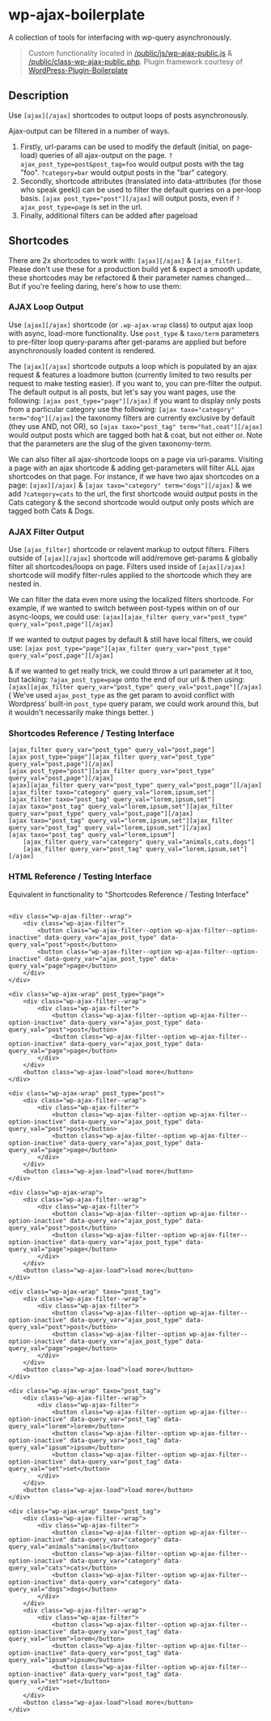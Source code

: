 # wp-ajax-boilerplate

A collection of tools for interfacing with wp-query asynchronously.

> Custom functionality located in [/public/js/wp-ajax-public.js](https://github.com/kanopi/wp-ajax-boilerplate/blob/master/public/js/wp-ajax-public.js) & [/public/class-wp-ajax-public.php](https://github.com/kanopi/wp-ajax-boilerplate/blob/master/public/class-wp-ajax-public.php). Plugin framework courtesy of [WordPress-Plugin-Boilerplate](https://github.com/devinvinson/WordPress-Plugin-Boilerplate/)

## Description

Use `[ajax][/ajax]` shortcodes to output loops of posts asynchronously.

Ajax-output can be filtered in a number of ways.
1. Firstly, url-params can be used to modify the default (initial, on page-load) queries of all ajax-output on the page.
   `?ajax_post_type=post&post_tag=foo` would output posts with the tag "foo".
   `?category=bar` would output posts in the "bar" category.
1. Secondly, shortcode attributes (translated into data-attributes (for those who speak geek)) can be used to filter the default queries on a per-loop basis.
   `[ajax post_type="post"][/ajax]` will output posts, even if `?ajax_post_type=page` is set in the url.
1. Finally, additional filters can be added after pageload


## Shortcodes

There are 2x shortcodes to work with: `[ajax][/ajax]` & `[ajax_filter]`. Please don't use these for a production build yet & expect a smooth update, these shortcodes may be refactored & their parameter names changed... But if you're feeling daring, here's how to use them:  

### AJAX Loop Output
Use `[ajax][/ajax]` shortcode (or `.wp-ajax-wrap` class) to output ajax loop with async, load-more functionality. Use `post_type` & `taxo/term` parameters to pre-filter loop query-params after get-params are applied but before asynchronously loaded content is rendered.

The `[ajax][/ajax]` shortcode outputs a loop which is populated by an ajax request & features a loadmore button (currently limited to two results per request to make testing easier). If you want to, you can pre-filter the output. The default output is all posts, but let's say you want pages, use the following: `[ajax post_type="page"][/ajax]` if you want to display only posts from a particular category use the following: `[ajax taxo="category" term="dog"][/ajax]` the taxonomy filters are currently exclusive by default (they use AND, not OR), so `[ajax taxo="post_tag" term="hat,coat"][/ajax]` would output posts which are tagged both hat & coat, but not either or. Note that the parameters are the slug of the given taxonomy-term.

We can also filter all ajax-shortcode loops on a page via url-params. Visiting a page with an ajax shortcode & adding get-parameters will filter ALL ajax shortcodes on that page. For instance, if we have two ajax shortcodes on a page: `[ajax][/ajax]` & `[ajax taxo="category" term="dogs"][/ajax]` & we add `?category=cats` to the url, the first shortcode would output posts in the Cats category & the second shortcode would output only posts which are tagged both Cats & Dogs.


### AJAX Filter Output
Use `[ajax_filter]` shortcode or relavent markup to output filters. Filters outside of `[ajax][/ajax]` shortcode will add/remove get-params & globally filter all shortcodes/loops on page. Filters used inside of `[ajax][/ajax]` shortcode will modify filter-rules applied to the shortcode which they are nested in.

We can filter the data even more using the localized filters shortcode. For example, if we wanted to switch between post-types within on of our async-loops, we could use:
`[ajax][ajax_filter query_var="post_type" query_val="post,page"][/ajax]`

If we wanted to output pages by default & still have local filters, we could use:
`[ajax post_type="page"][ajax_filter query_var="post_type" query_val="post,page"][/ajax]`

& if we wanted to get really trick, we could throw a url parameter at it too, but tacking: `?ajax_post_type=page` onto the end of our url & then using: `[ajax][ajax_filter query_var="post_type" query_val="post,page"][/ajax]` ( We've used `ajax_post_type` as the get param to avoid conflict with Wordpress' built-in `post_type` query param, we could work around this, but it wouldn't necessarily make things better. )


### Shortcodes Reference / Testing Interface
```
[ajax_filter query_var="post_type" query_val="post,page"]
[ajax post_type="page"][ajax_filter query_var="post_type" query_val="post,page"][/ajax]
[ajax post_type="post"][ajax_filter query_var="post_type" query_val="post,page"][/ajax]
[ajax][ajax_filter query_var="post_type" query_val="post,page"][/ajax]
[ajax_filter taxo="category" query_val="lorem,ipsum,set"]
[ajax_filter taxo="post_tag" query_val="lorem,ipsum,set"]
[ajax taxo="post_tag" query_val="lorem,ipsum,set"][ajax_filter query_var="post_type" query_val="post,page"][/ajax]
[ajax taxo="post_tag" query_val="lorem,ipsum,set"][ajax_filter query_var="post_tag" query_val="lorem,ipsum,set"][/ajax]
[ajax taxo="post_tag" query_val="lorem,ipsum"]
    [ajax_filter query_var="category" query_val="animals,cats,dogs"]
    [ajax_filter query_var="post_tag" query_val="lorem,ipsum,set"]
[/ajax]
```


### HTML Reference / Testing Interface

Equivalent in functionality to "Shortcodes Reference / Testing Interface"

```

<div class="wp-ajax-filter--wrap">
    <div class="wp-ajax-filter">
        <button class="wp-ajax-filter--option wp-ajax-filter--option-inactive" data-query_var="ajax_post_type" data-query_val="post">post</button>
        <button class="wp-ajax-filter--option wp-ajax-filter--option-inactive" data-query_var="ajax_post_type" data-query_val="page">page</button>
    </div>
</div>

<div class="wp-ajax-wrap" post_type="page">
    <div class="wp-ajax-filter--wrap">
        <div class="wp-ajax-filter">
            <button class="wp-ajax-filter--option wp-ajax-filter--option-inactive" data-query_var="ajax_post_type" data-query_val="post">post</button>
            <button class="wp-ajax-filter--option wp-ajax-filter--option-inactive" data-query_var="ajax_post_type" data-query_val="page">page</button>
        </div>
    </div>
    <button class="wp-ajax-load">load more</button>
</div>

<div class="wp-ajax-wrap" post_type="post">
    <div class="wp-ajax-filter--wrap">
        <div class="wp-ajax-filter">
            <button class="wp-ajax-filter--option wp-ajax-filter--option-inactive" data-query_var="ajax_post_type" data-query_val="post">post</button>
            <button class="wp-ajax-filter--option wp-ajax-filter--option-inactive" data-query_var="ajax_post_type" data-query_val="page">page</button>
        </div>
    </div>
    <button class="wp-ajax-load">load more</button>
</div>

<div class="wp-ajax-wrap">
    <div class="wp-ajax-filter--wrap">
        <div class="wp-ajax-filter">
            <button class="wp-ajax-filter--option wp-ajax-filter--option-inactive" data-query_var="ajax_post_type" data-query_val="post">post</button>
            <button class="wp-ajax-filter--option wp-ajax-filter--option-inactive" data-query_var="ajax_post_type" data-query_val="page">page</button>
        </div>
    </div>
    <button class="wp-ajax-load">load more</button>
</div>

<div class="wp-ajax-wrap" taxo="post_tag">
    <div class="wp-ajax-filter--wrap">
        <div class="wp-ajax-filter">
            <button class="wp-ajax-filter--option wp-ajax-filter--option-inactive" data-query_var="ajax_post_type" data-query_val="post">post</button>
            <button class="wp-ajax-filter--option wp-ajax-filter--option-inactive" data-query_var="ajax_post_type" data-query_val="page">page</button>
        </div>
    </div>
    <button class="wp-ajax-load">load more</button>
</div>

<div class="wp-ajax-wrap" taxo="post_tag">
    <div class="wp-ajax-filter--wrap">
        <div class="wp-ajax-filter">
            <button class="wp-ajax-filter--option wp-ajax-filter--option-inactive" data-query_var="post_tag" data-query_val="lorem">lorem</button>
            <button class="wp-ajax-filter--option wp-ajax-filter--option-inactive" data-query_var="post_tag" data-query_val="ipsum">ipsum</button>
            <button class="wp-ajax-filter--option wp-ajax-filter--option-inactive" data-query_var="post_tag" data-query_val="set">set</button>
        </div>
    </div>
    <button class="wp-ajax-load">load more</button>
</div>

<div class="wp-ajax-wrap" taxo="post_tag">
    <div class="wp-ajax-filter--wrap">
        <div class="wp-ajax-filter">
            <button class="wp-ajax-filter--option wp-ajax-filter--option-inactive" data-query_var="category" data-query_val="animals">animals</button>
            <button class="wp-ajax-filter--option wp-ajax-filter--option-inactive" data-query_var="category" data-query_val="cats">cats</button>
            <button class="wp-ajax-filter--option wp-ajax-filter--option-inactive" data-query_var="category" data-query_val="dogs">dogs</button>
        </div>
    </div>
    <div class="wp-ajax-filter--wrap">
        <div class="wp-ajax-filter">
            <button class="wp-ajax-filter--option wp-ajax-filter--option-inactive" data-query_var="post_tag" data-query_val="lorem">lorem</button>
            <button class="wp-ajax-filter--option wp-ajax-filter--option-inactive" data-query_var="post_tag" data-query_val="ipsum">ipsum</button>
            <button class="wp-ajax-filter--option wp-ajax-filter--option-inactive" data-query_var="post_tag" data-query_val="set">set</button>
        </div>
    </div>
    <button class="wp-ajax-load">load more</button>
</div>
```
